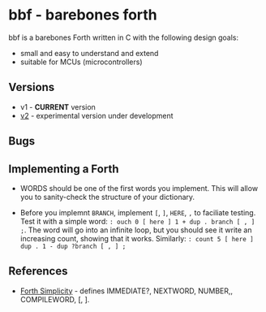# bbf - barebones forth

bbf is a barebones Forth written in C with the following design goals:

* small and easy to understand and extend
* suitable for MCUs (microcontrollers)

## Versions

* v1 - **CURRENT** version
* [v2](v2) - experimental version under development

## Bugs

## Implementing a Forth

* WORDS should be one of the first words you implement. This will allow you to sanity-check the structure of your dictionary.

* Before you implemnt `BRANCH`, implement `[`, `]`, `HERE`, `,` to faciliate testing. Test it with a simple word: 
`: ouch 0 [ here ] 1 + dup . branch [ , ] ;`. 
The word will go into an infinite loop, but you should see it write an increasing count, showing that it works.
Similarly: `: count 5 [ here ] dup . 1 - dup ?branch [ , ] ;`

## References

* [Forth Simplicity](http://wiki.c2.com/?ForthSimplicity) - defines IMMEDIATE?, NEXTWORD, NUMBER,, COMPILEWORD, [, ].
